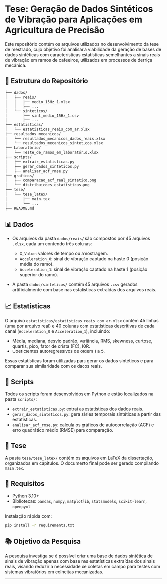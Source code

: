# Tese: Geração de Dados Sintéticos de Vibração para Aplicações em Agricultura de Precisão

Este repositório contém os arquivos utilizados no desenvolvimento da tese de mestrado, cujo objetivo foi analisar a viabilidade da geração de bases de dados sintéticas com características estatísticas semelhantes a sinais reais de vibração em ramos de cafeeiros, utilizados em processos de derriça mecânica.

## 📁 Estrutura do Repositório
```bash
├── dados/
│   ├── reais/
│   │   ├── medio_15Hz_1.xlsx
│   │   ├── ...
│   └── sinteticos/
│       ├── sint_medio_15Hz_1.csv
│       ├── ...
├── estatisticas/
│   └── estatisticas_reais_com_ar.xlsx
├── resultados_mecanicos/
│   └── resultados_mecanicos_dados_reais.xlsx
│   └── resultados_mecanicos_sinteticos.xlsx
├── Laboratório/
│   └── Teste_de_ramos_em_laboratório.xlsx
├── scripts/
│   ├── extrair_estatisticas.py
│   ├── gerar_dados_sinteticos.py
│   ├── analisar_acf_rmse.py
├── graficos/
│   ├── comparacao_acf_real_sintetico.png
│   └── distribuicoes_estatisticas.png
├── tese/
│   └── tese_latex/
│       ├── main.tex
│       └── ...
├── README.md
```

## 📊 Dados

- Os arquivos da pasta `dados/reais/` são compostos por 45 arquivos `.xlsx`, cada um contendo três colunas:
  - `X_Value`: valores de tempo ou amostragem.
  - `Acceleration_0`: sinal de vibração captado na haste 0 (posição média do ramo).
  - `Acceleration_1`: sinal de vibração captado na haste 1 (posição superior do ramo).

- A pasta `dados/sinteticos/` contém 45 arquivos `.csv` gerados artificialmente com base nas estatísticas extraídas dos arquivos reais.

## 📈 Estatísticas

O arquivo `estatisticas/estatisticas_reais_com_ar.xlsx` contém 45 linhas (uma por arquivo real) e 40 colunas com estatísticas descritivas de cada canal (`Acceleration_0` e `Acceleration_1`), incluindo:
- Média, mediana, desvio padrão, variância, RMS, skewness, curtose, quartis, pico, fator de crista (FC), IQR.
- Coeficientes autoregressivos de ordem 1 a 5.

Essas estatísticas foram utilizadas para gerar os dados sintéticos e para comparar sua similaridade com os dados reais.

## 🧪 Scripts

Todos os scripts foram desenvolvidos em Python e estão localizados na pasta `scripts/`:
- `extrair_estatisticas.py`: extrai as estatísticas dos dados reais.
- `gerar_dados_sinteticos.py`: gera séries temporais sintéticas a partir das estatísticas.
- `analisar_acf_rmse.py`: calcula os gráficos de autocorrelação (ACF) e erro quadrático médio (RMSE) para comparação.

## 📄 Tese

A pasta `tese/tese_latex/` contém os arquivos em LaTeX da dissertação, organizados em capítulos. O documento final pode ser gerado compilando `main.tex`.

## 🔧 Requisitos

- Python 3.10+
- Bibliotecas: `pandas`, `numpy`, `matplotlib`, `statsmodels`, `scikit-learn`, `openpyxl`

Instalação rápida com:

```bash
pip install -r requirements.txt
```

## 📚 Objetivo da Pesquisa

A pesquisa investiga se é possível criar uma base de dados sintética de sinais de vibração apenas com base nas estatísticas extraídas dos sinais reais, visando reduzir a necessidade de coletas em campo para testes com sistemas vibratórios em colheitas mecanizadas.

---
